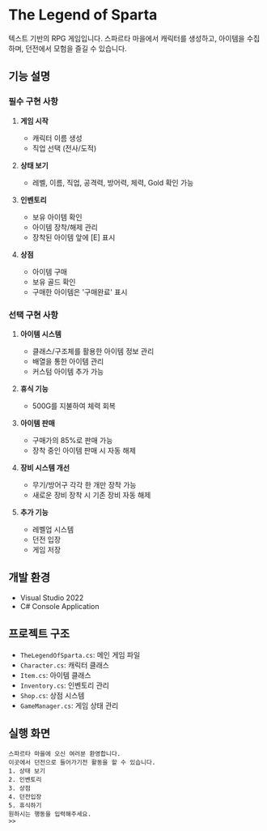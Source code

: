 # The Legend of Sparta

텍스트 기반의 RPG 게임입니다. 스파르타 마을에서 캐릭터를 생성하고, 아이템을 수집하며, 던전에서 모험을 즐길 수 있습니다.

## 기능 설명

### 필수 구현 사항
1. **게임 시작**
   - 캐릭터 이름 생성
   - 직업 선택 (전사/도적)

2. **상태 보기**
   - 레벨, 이름, 직업, 공격력, 방어력, 체력, Gold 확인 가능

3. **인벤토리**
   - 보유 아이템 확인
   - 아이템 장착/해제 관리
   - 장착된 아이템 앞에 [E] 표시

4. **상점**
   - 아이템 구매
   - 보유 골드 확인
   - 구매한 아이템은 '구매완료' 표시

### 선택 구현 사항
1. **아이템 시스템**
   - 클래스/구조체를 활용한 아이템 정보 관리
   - 배열을 통한 아이템 관리
   - 커스텀 아이템 추가 가능

2. **휴식 기능**
   - 500G를 지불하여 체력 회복

3. **아이템 판매**
   - 구매가의 85%로 판매 가능
   - 장착 중인 아이템 판매 시 자동 해제

4. **장비 시스템 개선**
   - 무기/방어구 각각 한 개만 장착 가능
   - 새로운 장비 장착 시 기존 장비 자동 해제

5. **추가 기능**
   - 레벨업 시스템
   - 던전 입장
   - 게임 저장

## 개발 환경
- Visual Studio 2022
- C# Console Application

## 프로젝트 구조
- `TheLegendOfSparta.cs`: 메인 게임 파일
- `Character.cs`: 캐릭터 클래스
- `Item.cs`: 아이템 클래스
- `Inventory.cs`: 인벤토리 관리
- `Shop.cs`: 상점 시스템
- `GameManager.cs`: 게임 상태 관리

## 실행 화면
```
스파르타 마을에 오신 여러분 환영합니다.
이곳에서 던전으로 들어가기전 활동을 할 수 있습니다.
1. 상태 보기
2. 인벤토리
3. 상점
4. 던전입장
5. 휴식하기
원하시는 행동을 입력해주세요.
>>
```
